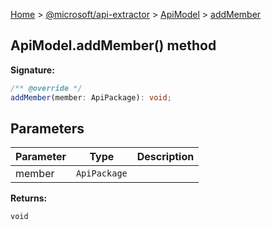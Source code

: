 [Home](./index) &gt; [@microsoft/api-extractor](./api-extractor.md) &gt; [ApiModel](./api-extractor.apimodel.md) &gt; [addMember](./api-extractor.apimodel.addmember.md)

## ApiModel.addMember() method


<b>Signature:</b>

```typescript
/** @override */
addMember(member: ApiPackage): void;
```

## Parameters

|  Parameter | Type | Description |
|  --- | --- | --- |
|  member | `ApiPackage` |  |

<b>Returns:</b>

`void`

